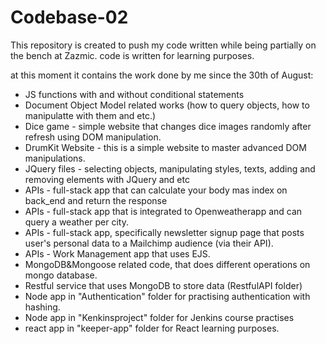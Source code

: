 # Codebase-02

This repository is created to push my code written while being partially on the bench at Zazmic. code is written for learning purposes.

at this moment it contains the work done by me since the 30th of August:
- JS functions with and without conditional statements
- Document Object Model related works (how to query objects, how to manipulatte with them and etc.)
- Dice game - simple website that changes dice images randomly after refresh using DOM manipulation.
- DrumKit Website - this is a simple website to master advanced DOM manipulations.
- JQuery files - selecting objects, manipulating styles, texts, adding and removing elements with JQuery and etc
- APIs - full-stack app that can calculate your body mas index on back_end and return the response
- APIs - full-stack app that is integrated to Openweatherapp and can query a weather per city.
- APIs - full-stack app, specifically newsletter signup page that posts user's personal data to a Mailchimp audience (via their API).
- APIs -  Work Management app that uses EJS.
- MongoDB&Mongoose related code, that does different operations on mongo database.
- Restful service that uses MongoDB to store data (RestfulAPI folder)
- Node app in "Authentication" folder for practising authentication with hashing.
- Node app in "Kenkinsproject" folder for Jenkins course practises
- react app in "keeper-app" folder for React learning purposes. 

